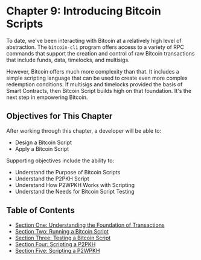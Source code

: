 # Chapter 9: Introducing Bitcoin Scripts

To date, we've been interacting with Bitcoin at a relatively high level of abstraction. The `bitcoin-cli` program offers access to a variety of RPC commands that support the creation and control of raw Bitcoin transactions that include funds, data, timelocks, and multisigs.

However, Bitcoin offers much more complexity than that. It includes a simple scripting language that can be used to create even more complex redemption conditions. If multisigs and timelocks provided the basis of Smart Contracts, then Bitcoin Script builds high on that foundation. It's the next step in empowering Bitcoin.

## Objectives for This Chapter

After working through this chapter, a developer will be able to:

   * Design a Bitcoin Script
   * Apply a Bitcoin Script
   
Supporting objectives include the ability to:

   * Understand the Purpose of Bitcoin Scripts
   * Understand the P2PKH Script
   * Understand How P2WPKH Works with Scripting
   * Understand the Needs for Bitcoin Script Testing
   
## Table of Contents

* [Section One: Understanding the Foundation of Transactions](09_1_Understanding_the_Foundation_of_Transactions.md)
* [Section Two: Running a Bitcoin Script](09_2_Running_a_Bitcoin_Script.md)
* [Section Three: Testing a Bitcoin Script](09_3_Testing_a_Bitcoin_Script.md)
* [Section Four: Scripting a P2PKH](09_4_Scripting_a_P2PKH.md)
* [Section Five: Scripting a P2WPKH](09_5_Scripting_a_P2WPKH.md)
